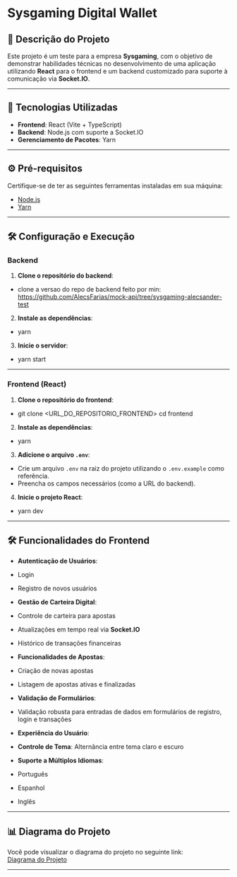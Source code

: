 # Sysgaming Digital Wallet

## 📌 Descrição do Projeto

Este projeto é um teste para a empresa **Sysgaming**, com o objetivo de demonstrar habilidades técnicas no desenvolvimento de uma aplicação utilizando **React** para o frontend e um backend customizado para suporte à comunicação via **Socket.IO**.

---

## 🚀 Tecnologias Utilizadas

- **Frontend**: React (Vite + TypeScript)
- **Backend**: Node.js com suporte a Socket.IO
- **Gerenciamento de Pacotes**: Yarn

---

## ⚙️ Pré-requisitos

Certifique-se de ter as seguintes ferramentas instaladas em sua máquina:

- [Node.js](https://nodejs.org/)
- [Yarn](https://classic.yarnpkg.com/)

---

## 🛠️ Configuração e Execução

### Backend

1. **Clone o repositório do backend**:

- clone a versao do repo de backend feito por min: https://github.com/AlecsFarias/mock-api/tree/sysgaming-alecsander-test

2. **Instale as dependências**:

- yarn

3. **Inicie o servidor**:

- yarn start

---

### Frontend (React)

1. **Clone o repositório do frontend**:

- git clone <URL_DO_REPOSITORIO_FRONTEND> cd frontend

2. **Instale as dependências**:

- yarn

3. **Adicione o arquivo `.env`**:

- Crie um arquivo `.env` na raiz do projeto utilizando o `.env.example` como referência.
- Preencha os campos necessários (como a URL do backend).

4. **Inicie o projeto React**:

- yarn dev

---

## 🛠️ Funcionalidades do Frontend

- **Autenticação de Usuários**:
- Login
- Registro de novos usuários

- **Gestão de Carteira Digital**:
- Controle de carteira para apostas
- Atualizações em tempo real via **Socket.IO**
- Histórico de transações financeiras

- **Funcionalidades de Apostas**:
- Criação de novas apostas
- Listagem de apostas ativas e finalizadas

- **Validação de Formulários**:
- Validação robusta para entradas de dados em formulários de registro, login e transações

- **Experiência do Usuário**:
- **Controle de Tema**: Alternância entre tema claro e escuro
- **Suporte a Múltiplos Idiomas**:
- Português
- Espanhol
- Inglês

---

## 📊 Diagrama do Projeto

Você pode visualizar o diagrama do projeto no seguinte link:  
[Diagrama do Projeto](https://lucid.app/lucidchart/8464644f-c4e7-486e-8b0e-e732f3cd783f/edit?viewport_loc=84%2C-1246%2C2550%2C1274%2C0_0&invitationId=inv_c84d35de-7505-4f8b-a8a0-849f102cf3d8)

---
